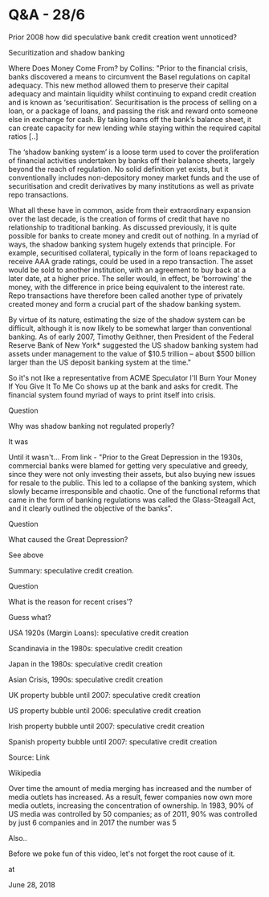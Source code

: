 # Q&A - 28/6
Prior 2008 how did speculative bank credit creation went unnoticed?

Securitization and shadow banking

Where Does Money Come From? by Collins: "Prior to the financial crisis, banks discovered a means to circumvent the Basel regulations on capital adequacy. This new method allowed them to preserve their capital adequacy and maintain liquidity whilst continuing to expand credit creation and is known as ‘securitisation’. Securitisation is the process of selling on a loan, or a package of loans, and passing the risk and reward onto someone else in exchange for cash. By taking loans off the bank’s balance sheet, it can create capacity for new lending while staying within the required capital ratios [..]

The ‘shadow banking system’ is a loose term used to cover the proliferation of financial activities undertaken by banks off their balance sheets, largely beyond the reach of regulation. No solid definition yet exists, but it conventionally includes non-depository money market funds and the use of securitisation and credit derivatives by many institutions as well as private repo transactions.

What all these have in common, aside from their extraordinary expansion over the last decade, is the creation of forms of credit that have no relationship to traditional banking. As discussed previously, it is quite possible for banks to create money and credit out of nothing. In a myriad of ways, the shadow banking system hugely extends that principle. For example, securitised collateral, typically in the form of loans repackaged to receive AAA grade ratings, could be used in a repo transaction. The asset would be sold to another institution, with an agreement to buy back at a later date, at a higher price. The seller would, in effect, be ‘borrowing’ the money, with the difference in price being equivalent to the interest rate. Repo transactions have therefore been called another type of privately created money and form a crucial part of the shadow banking system.

By virtue of its nature, estimating the size of the shadow system can be difficult, although it is now likely to be somewhat larger than conventional banking. As of early 2007, Timothy Geithner, then President of the Federal Reserve Bank of New York* suggested the US shadow banking system had assets under management to the value of $10.5 trillion – about $500 billion larger than the US deposit banking system at the time."

So it's not like a representative from ACME Speculator I'll Burn Your Money If You Give It To Me Co shows up at the bank and asks for credit. The financial system found myriad of ways to print itself into crisis.

Question

Why was shadow banking not regulated properly?

It was

Until it wasn't... From link - "Prior to the Great Depression in the 1930s, commercial banks were blamed for getting very speculative and greedy, since they were not only investing their assets, but also buying new issues for resale to the public. This led to a collapse of the banking system, which slowly became irresponsible and chaotic. One of the functional reforms that came in the form of banking regulations was called the Glass-Steagall Act, and it clearly outlined the objective of the banks".



Question 



What caused the Great Depression?



See above



Summary: speculative credit creation.



Question



What is the reason for recent crises'?



Guess what?




USA 1920s (Margin Loans): speculative credit creation

Scandinavia in the 1980s: speculative credit creation

Japan in the 1980s: speculative credit creation

Asian Crisis, 1990s: speculative credit creation

UK property bubble until 2007: speculative credit creation

US property bubble until 2006: speculative credit creation

Irish property bubble until 2007: speculative credit creation

Spanish property bubble until 2007: speculative credit creation





Source: Link




Wikipedia



Over time the amount of media merging has increased and the number of media outlets has increased. As a result, fewer companies now own more media outlets, increasing the concentration of ownership. In 1983, 90% of US media was controlled by 50 companies; as of 2011, 90% was controlled by just 6 companies and in 2017 the number was 5



Also..  


Before we poke fun of this video, let's not forget the root cause of it.










at

June 28, 2018















